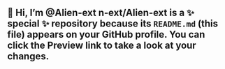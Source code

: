 
 👋 Hi, I’m @Alien-ext
n-ext/Alien-ext is a ✨ special ✨ repository because its `README.md` (this file) appears on your GitHub profile.
You can click the Preview link to take a look at your changes.
----
